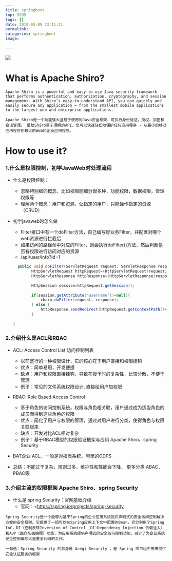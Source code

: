 ```yaml
---
title: springboot
top: 9999
tags: []
date: 2019-03-09 23:11:21
permalink:
categories: springboot
image:

---
```


<p class="description"></p>

<meta name="referrer" content="no-referrer" />

<img src="http://blog-mamba.oss-cn-beijing.aliyuncs.com/springboot/title.png">

<!-- more -->

# What is Apache Shiro?

```
Apache Shiro is a powerful and easy-to-use Java security framework that performs authentication, authorization, cryptography, and session management. With Shiro’s easy-to-understand API, you can quickly and easily secure any application – from the smallest mobile applications to the largest web and enterprise applications.

Apache Shiro是一个功能强大且易于使用的Java安全框架，可执行身份验证，授权，加密和会话管理。 借助Shiro易于理解的API，您可以快速轻松地保护任何应用程序 - 从最小的移动应用程序到最大的Web和企业应用程序。
```

# How to use it?

### 1.什么是权限控制，初学JavaWeb时处理流程

- 什么是权限控制：
  - 忽略特别细的概念，比如权限能细分很多种，功能权限，数据权限，管理权限等
  - 理解两个概念：用户和资源，让指定的用户，只能操作指定的资源（CRUD）

- 初学javaweb时怎么做

  - Filter接口中有一个doFilter方法，自己编写好业务Filter，并配置对哪个web资源进行拦截后
  - 如果访问的路径命中对应的Filter，则会执行doFilter()方法，然后判断是否有权限进行访问对应的资源
  - /api/user/info?id=1

  ```java
  	public void doFilter(ServletRequest request, ServletResponse response, FilterChain chain)throws Exception {
          HttpServletRequest httpRequest=(HttpServletRequest)request;
          HttpServletResponse httpResponse=(HttpServletResponse)response;
          
          HttpSession session=httpRequest.getSession();
          
          if(session.getAttribute("username")!=null){
              chain.doFilter(request, response);
          } else {
              httpResponse.sendRedirect(httpRequest.getContextPath()+"/login.jsp");
          }
          
  }
  ```



### 2.介绍什么是ACL和RBAC

- ACL: Access Control List 访问控制列表
  - 以前盛行的一种权限设计，它的核心在于用户直接和权限挂钩
  - 优点：简单易用，开发便捷
  - 缺点：用户和权限直接挂钩，导致在授予时的复杂性，比较分散，不便于管理
  - 例子：常见的文件系统权限设计, 直接给用户加权限

- RBAC: Role Based Access Control 

  - 基于角色的访问控制系统。权限与角色相关联，用户通过成为适当角色的成员而得到这些角色的权限
  - 优点：简化了用户与权限的管理，通过对用户进行分类，使得角色与权限关联起来
  - 缺点：开发对比ACL相对复杂
  - 例子：基于RBAC模型的权限验证框架与应用 Apache Shiro、spring Security

- BAT企业 ACL，一般是对报表系统，阿里的ODPS

  

- 总结：不能过于复杂，规则过多，维护性和性能会下降， 更多分类 ABAC、PBAC等



### 3.介绍主流的权限框架 Apache Shiro、spring Security

- 什么是 spring Security：官网基础介绍
  - 官网：<https://spring.io/projects/spring-security

```
Spring Security是一个能够为基于Spring的企业应用系统提供声明式的安全访问控制解决方案的安全框架。它提供了一组可以在Spring应用上下文中配置的Bean，充分利用了Spring IoC，DI（控制反转Inversion of Control ,DI:Dependency Injection 依赖注入）和AOP（面向切面编程）功能，为应用系统提供声明式的安全访问控制功能，减少了为企业系统安全控制编写大量重复代码的工作。

一句话：Spring Security 的前身是 Acegi Security ，是 Spring 项目组中用来提供安全认证服务的框架
```

